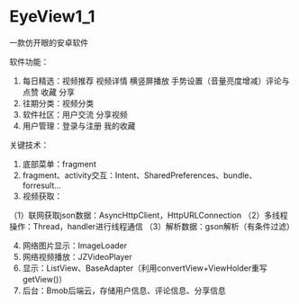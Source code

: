 # EyeView1_1
一款仿开眼的安卓软件

软件功能：
 1. 每日精选：视频推荐 视频详情 横竖屏播放 手势设置（音量亮度增减）评论与点赞 收藏 分享
 2. 往期分类：视频分类 
 3. 软件社区：用户交流  分享视频
 4. 用户管理：登录与注册 我的收藏 
 
关键技术：
 1. 底部菜单：fragment
 2. fragment、activity交互：Intent、SharedPreferences、bundle、forresult...
 3. 视频获取：
 
（1）联网获取json数据：AsyncHttpClient，HttpURLConnection
（2）多线程操作：Thread，handler进行线程通信
（3）解析数据：gson解析（有条件过滤）

 4. 网络图片显示：ImageLoader
 5. 网络视频播放：JZVideoPlayer
 6. 显示：ListView、BaseAdapter（利用convertView+ViewHolder重写getView()）
 7. 后台：Bmob后端云，存储用户信息、评论信息、分享信息
 
